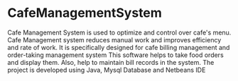# CafeManagementSystem
Cafe Management System is used to optimize and control over cafe's menu. Cafe Management system reduces manual work and
improves efficiency and rate of work.
It is specifically designed for cafe billing management and order-taking management system
This software helps to take food orders and display them. Also, help
to maintain bill records in the system. The project is developed using Java, Mysql Database and Netbeans
IDE
